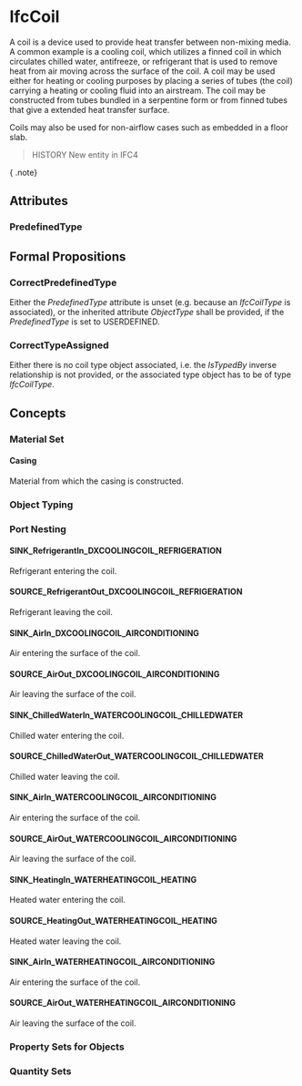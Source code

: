 # IfcCoil

A coil is a device used to provide heat transfer between non-mixing media. A common example is a cooling coil, which utilizes a finned coil in which circulates chilled water, antifreeze, or refrigerant that is used to remove heat from air moving across the surface of the coil. A coil may be used either for heating or cooling purposes by placing a series of tubes (the coil) carrying a heating or cooling fluid into an airstream. The coil may be constructed from tubes bundled in a serpentine form or from finned tubes that give a extended heat transfer surface.
<!-- end of short definition -->

Coils may also be used for non-airflow cases such as embedded in a floor slab.

> HISTORY New entity in IFC4

{ .note}
>

## Attributes

### PredefinedType


## Formal Propositions

### CorrectPredefinedType
Either the _PredefinedType_ attribute is unset (e.g. because an _IfcCoilType_ is associated), or the inherited attribute _ObjectType_ shall be provided, if the _PredefinedType_ is set to USERDEFINED.

### CorrectTypeAssigned
Either there is no coil type object associated, i.e. the _IsTypedBy_ inverse relationship is not provided, or the associated type object has to be of type _IfcCoilType_.

## Concepts

### Material Set



#### Casing

Material from which the casing is constructed.

### Object Typing



### Port Nesting



#### SINK_RefrigerantIn_DXCOOLINGCOIL_REFRIGERATION

Refrigerant entering the coil.

#### SOURCE_RefrigerantOut_DXCOOLINGCOIL_REFRIGERATION

Refrigerant leaving the coil.

#### SINK_AirIn_DXCOOLINGCOIL_AIRCONDITIONING

Air entering the surface of the coil.

#### SOURCE_AirOut_DXCOOLINGCOIL_AIRCONDITIONING

Air leaving the surface of the coil.

#### SINK_ChilledWaterIn_WATERCOOLINGCOIL_CHILLEDWATER

Chilled water entering the coil.

#### SOURCE_ChilledWaterOut_WATERCOOLINGCOIL_CHILLEDWATER

Chilled water leaving the coil.

#### SINK_AirIn_WATERCOOLINGCOIL_AIRCONDITIONING

Air entering the surface of the coil.

#### SOURCE_AirOut_WATERCOOLINGCOIL_AIRCONDITIONING

Air leaving the surface of the coil.

#### SINK_HeatingIn_WATERHEATINGCOIL_HEATING

Heated water entering the coil.

#### SOURCE_HeatingOut_WATERHEATINGCOIL_HEATING

Heated water leaving the coil.

#### SINK_AirIn_WATERHEATINGCOIL_AIRCONDITIONING

Air entering the surface of the coil.

#### SOURCE_AirOut_WATERHEATINGCOIL_AIRCONDITIONING

Air leaving the surface of the coil.

### Property Sets for Objects



### Quantity Sets



